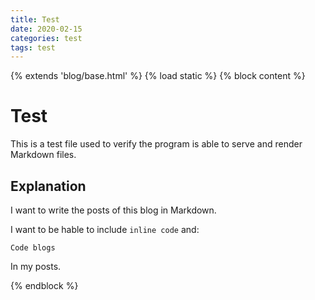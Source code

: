 ```yaml
---
title: Test
date: 2020-02-15
categories: test
tags: test
---
```


{% extends 'blog/base.html' %}
{% load static %}
{% block content %}

# Test

This is a test file used to verify the program is able to serve and render Markdown files.

## Explanation

I want to write the posts of this blog in Markdown.

I want to be hable to include `inline code` and:
```
Code blogs
```
In my posts.

{% endblock %}